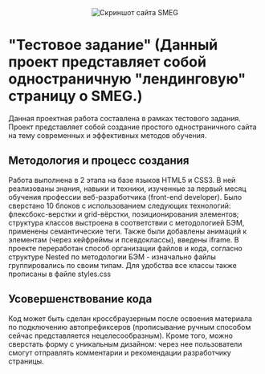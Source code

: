 <div align="center">
  <img src="https://i.ibb.co/vD8BxMZ/smeg.png" alt="Скриншот сайта SMEG" border="0">
</div>

# "Тестовое задание" (Данный проект представляет собой одностраничную "лендинговую" страницу о SMEG.)
Данная проектная работа составлена в рамках тестового задания. Проект представляет собой создание простого одностраничного сайта на тему современных и эффективных методов обучения.
## Методология и процесс создания
Работа выполнена в 2 этапа на базе языков HTML5 и CSS3. В ней реализованы знания, навыки и техники, изученные за первый месяц обучения профессии веб-разработчика (front-end developer).
Было сверстано 10 блоков с использованием следующих технологий: флексбокс-верстки и grid-вёрстки, позиционирования элементов; структура классов выстроена в соответствии с методологией БЭМ, применены семантические теги.
Также были добавлены анимаций к элементам (через кейфреймы и псевдоклассы), введены iframe. В проекте переработан способ организации файлов и кода, согласно структуре Nested по методологии БЭМ - изначально файлы группировались по своим типам. 
Для удобства все классы также прописаны в файле styles.css

## Усовершенствование кода
Код может быть сделан кроссбраузерным после освоения материала по подключению автопрефиксеров (прописывание ручным способом сейчас представляется нецелесообразным). Кроме того, можно сверстать форму с уникальным дизайном: через нее пользователи смогут отправлять комментарии и рекомендации разработчику страницы.
